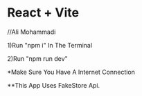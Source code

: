 # React + Vite

//Ali Mohammadi

1)Run "npm i" In The Terminal

2)Run "npm run dev"

*Make Sure You Have A Internet Connection

**This App Uses FakeStore Api.
